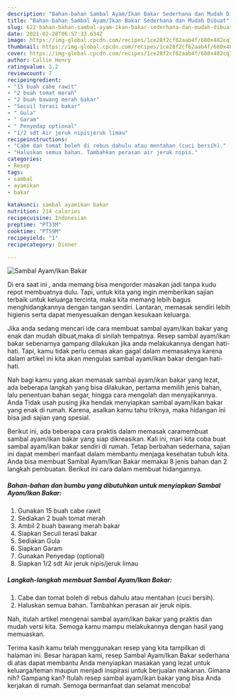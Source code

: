 ```yaml
---
description: "Bahan-bahan Sambal Ayam/Ikan Bakar Sederhana dan Mudah Dibuat"
title: "Bahan-bahan Sambal Ayam/Ikan Bakar Sederhana dan Mudah Dibuat"
slug: 622-bahan-bahan-sambal-ayam-ikan-bakar-sederhana-dan-mudah-dibuat
date: 2021-02-28T06:57:33.634Z
image: https://img-global.cpcdn.com/recipes/1ce28f2cf62aab4f/680x482cq70/sambal-ayamikan-bakar-foto-resep-utama.jpg
thumbnail: https://img-global.cpcdn.com/recipes/1ce28f2cf62aab4f/680x482cq70/sambal-ayamikan-bakar-foto-resep-utama.jpg
cover: https://img-global.cpcdn.com/recipes/1ce28f2cf62aab4f/680x482cq70/sambal-ayamikan-bakar-foto-resep-utama.jpg
author: Callie Henry
ratingvalue: 3.2
reviewcount: 7
recipeingredient:
- "15 buah cabe rawit"
- "2 buah tomat merah"
- "2 buah bawang merah bakar"
- "Secuil terasi bakar"
- " Gula"
- " Garam"
- " Penyedap optional"
- "1/2 sdt Air jeruk nipisjeruk limau"
recipeinstructions:
- "Cabe dan tomat boleh di rebus dahulu atau mentahan (cuci bersih)."
- "Haluskan semua bahan. Tambahkan perasan air jeruk nipis."
categories:
- Resep
tags:
- sambal
- ayamikan
- bakar

katakunci: sambal ayamikan bakar 
nutrition: 214 calories
recipecuisine: Indonesian
preptime: "PT33M"
cooktime: "PT59M"
recipeyield: "1"
recipecategory: Dinner

---
```



![Sambal Ayam/Ikan Bakar](https://img-global.cpcdn.com/recipes/1ce28f2cf62aab4f/680x482cq70/sambal-ayamikan-bakar-foto-resep-utama.jpg)

Di era  saat ini , anda memang bisa mengorder masakan jadi tanpa kudu repot membuatnya dulu. Tapi, untuk kita yang ingin memberikan sajian terbaik untuk keluarga tercinta, maka kita memang lebih bagus menghidangkannya dengan tangan sendiri. Lantaran, memasak sendiri lebih higienis serta dapat menyesuaikan dengan kesukaan keluarga.

Jika anda sedang mencari ide cara membuat sambal ayam/ikan bakar yang enak dan mudah dibuat,maka di sinilah tempatnya. Resep sambal ayam/ikan bakar  sebenarnya gampang dilakukan jika anda melakukannya dengan hati-hati. Tapi, kamu tidak perlu cemas akan gagal dalam memasaknya 
karena dalam artikel ini kita akan mengulas sambal ayam/ikan bakar dengan hati-hati.  



Nah bagi kamu yang akan memasak sambal ayam/ikan bakar yang lezat, ada beberapa langkah yang bisa dilakukan, pertama memilih jenis bahan, lalu penentuan bahan segar, hingga cara mengolah dan menyajikannya. Anda Tidak usah pusing jika hendak menyiapkan sambal ayam/ikan bakar yang enak di rumah. Karena, asalkan kamu  tahu triknya, maka hidangan ini bisa jadi sajian yang spesial.

Berikut ini, ada beberapa cara praktis  dalam memasak caramembuat sambal ayam/ikan bakar yang siap dikreasikan. Kali ini, mari kita coba buat sambal ayam/ikan bakar sendiri di rumah. Tetap berbahan sederhana, sajian ini dapat memberi manfaat dalam membantu menjaga kesehatan tubuh kita. Anda bisa membuat Sambal Ayam/Ikan Bakar memakai 8 jenis bahan dan 2 langkah pembuatan. Berikut ini cara dalam membuat hidangannya.

<!--inarticleads1-->

##### Bahan-bahan dan bumbu yang dibutuhkan untuk menyiapkan Sambal Ayam/Ikan Bakar:

1. Gunakan 15 buah cabe rawit
1. Sediakan 2 buah tomat merah
1. Ambil 2 buah bawang merah bakar
1. Siapkan Secuil terasi bakar
1. Sediakan  Gula
1. Siapkan  Garam
1. Gunakan  Penyedap (optional)
1. Siapkan 1/2 sdt Air jeruk nipis/jeruk limau




<!--inarticleads2-->

##### Langkah-langkah membuat Sambal Ayam/Ikan Bakar:

1. Cabe dan tomat boleh di rebus dahulu atau mentahan (cuci bersih).
1. Haluskan semua bahan. Tambahkan perasan air jeruk nipis.




Nah, itulah artikel mengenai  sambal ayam/ikan bakar  yang praktis dan mudah versi kita. Semoga kamu mampu melakukannya dengan hasil yang memuaskan. 

Terima kasih kamu telah menggunakan resep yang kita tampilkan di halaman ini. Besar harapan kami, resep  Sambal Ayam/Ikan Bakar sederhana di atas dapat membantu Anda menyiapkan masakan yang lezat untuk keluarga/teman maupun menjadi inspirasi untuk berjualan makanan. Gimana nih? Gampang kan? Itulah resep sambal ayam/ikan bakar yang bisa Anda kerjakan di rumah. Semoga bermanfaat dan selamat mencoba!

